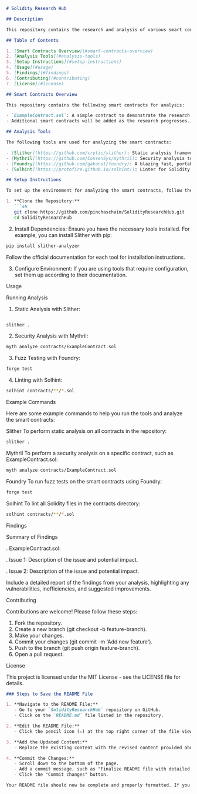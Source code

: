 ```markdown
# Solidity Research Hub

## Description

This repository contains the research and analysis of various smart contracts. The goal is to identify potential vulnerabilities, inefficiencies, and provide suggestions for improvements.

## Table of Contents

1. [Smart Contracts Overview](#smart-contracts-overview)
2. [Analysis Tools](#analysis-tools)
3. [Setup Instructions](#setup-instructions)
4. [Usage](#usage)
5. [Findings](#findings)
6. [Contributing](#contributing)
7. [License](#license)

## Smart Contracts Overview

This repository contains the following smart contracts for analysis:

- `ExampleContract.sol`: A simple contract to demonstrate the research process.
- Additional smart contracts will be added as the research progresses.

## Analysis Tools

The following tools are used for analyzing the smart contracts:

- [Slither](https://github.com/crytic/slither): Static analysis framework for Solidity.
- [Mythril](https://github.com/ConsenSys/mythril): Security analysis tool for Ethereum smart contracts.
- [Foundry](https://github.com/gakonst/foundry): A blazing fast, portable, and modular toolkit for Ethereum application development written in Rust.
- [Solhint](https://protofire.github.io/solhint/): Linter for Solidity code.

## Setup Instructions

To set up the environment for analyzing the smart contracts, follow these steps:

1. **Clone the Repository:**
   ```sh
   git clone https://github.com/pinchaschaim/SolidityResearchHub.git
   cd SolidityResearchHub
```

2. Install Dependencies:
Ensure you have the necessary tools installed. For example, you can install Slither with pip:

```sh
pip install slither-analyzer
```
Follow the official documentation for each tool for installation instructions.

3. Configure Environment:
If you are using tools that require configuration, set them up according to their documentation.

Usage

Running Analysis

1. Static Analysis with Slither:

```sh

slither .
```
2. Security Analysis with Mythril:

```sh
myth analyze contracts/ExampleContract.sol
```
3. Fuzz Testing with Foundry:

```sh
forge test
```
4. Linting with Solhint:

```sh
solhint contracts/**/*.sol
```

Example Commands

Here are some example commands to help you run the tools and analyze the smart contracts:

Slither
To perform static analysis on all contracts in the repository:

```sh
slither .
```
Mythril
To perform a security analysis on a specific contract, such as ExampleContract.sol:

```sh
myth analyze contracts/ExampleContract.sol
```
Foundry
To run fuzz tests on the smart contracts using Foundry:

```sh
forge test
```
Solhint
To lint all Solidity files in the contracts directory:

```sh
solhint contracts/**/*.sol
```

Findings

Summary of Findings

  . ExampleContract.sol:

  . Issue 1: Description of the issue and potential impact.
  
  . Issue 2: Description of the issue and potential impact.


Include a detailed report of the findings from your analysis, highlighting any vulnerabilities, inefficiencies, and suggested improvements.

Contributing

Contributions are welcome! Please follow these steps:

1. Fork the repository.
2. Create a new branch (git checkout -b feature-branch).
3. Make your changes.
4. Commit your changes (git commit -m 'Add new feature').
5. Push to the branch (git push origin feature-branch).
6. Open a pull request.

License

This project is licensed under the MIT License - see the LICENSE file for details.

```markdown
### Steps to Save the README File

1. **Navigate to the README File:**
   - Go to your `SolidityResearchHub` repository on GitHub.
   - Click on the `README.md` file listed in the repository.

2. **Edit the README File:**
   - Click the pencil icon (✏️) at the top right corner of the file view to edit the file.

3. **Add the Updated Content:**
   - Replace the existing content with the revised content provided above.

4. **Commit the Changes:**
   - Scroll down to the bottom of the page.
   - Add a commit message, such as "Finalize README file with detailed setup instructions and usage".
   - Click the "Commit changes" button.

Your README file should now be complete and properly formatted. If you need any further assistance, feel free to ask!
```
